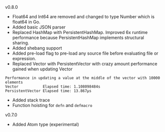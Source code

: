 v0.8.0
- Float64 and Int64 are removed and changed to type Number which is float64 in Go.
- Added basic JSON parser
- Replaced HashMap with PersistentHashMap. Improved 6x runtime performance because
PersistentHashMap implements structural sharing.
- Added shebang support
- Added pre-load flag to pre-load any source file before evaluating
file or expression.
- Replaced Vector with PersistentVector with crazy amount performance gained when
updating Vector
```
Performance in updating a value at the middle of the vector with 10000 elements
Vector           Elapsed time: 1.108098484s
PersistentVector Elapsed time: 13.867µs
```
- Added stack trace
- Function hoisting for `defn` and `defmacro`

v0.7.0
- Added Atom type (experimental)
